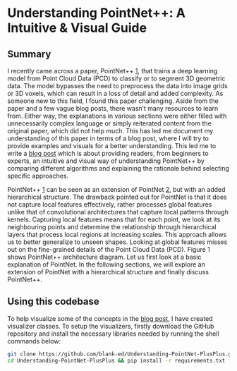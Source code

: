 ﻿# Understanding PointNet++: A Intuitive & Visual Guide

## Summary
I recently came across a paper, PointNet++ [1](https://arxiv.org/abs/1706.02413), that trains a deep learning model from Point Cloud Data (PCD) to classify or to segment 3D geometric data. The model bypasses the need to preprocess the data into image grids or 3D voxels, which can result in a loss of detail and added complexity. As someone new to this field, I found this paper challenging. Aside from the paper and a few vague blog posts, there wasn’t many resources to learn from. Either way, the explanations in various sections were either filled with unnecessarily complex language or simply reiterated content from the original paper, which did not help much. This has led me document my understanding of this paper in terms of a blog post, where I will try to provide examples and visuals for a better understanding. This led me to write a [blog post](https://blank-ed.github.io/ilyas_dawoodjee/#/blogpage/understanding_pointnet++:_aintuitive) which is about providing readers, from beginners to experts, an intuitive and visual way of understanding PointNet++ by comparing different algorithms and explaining the rationale behind selecting specific approaches.

PointNet++ [1](https://arxiv.org/abs/1706.02413) can be seen as an extension of PointNet [2](https://arxiv.org/abs/1612.00593), but with an added hierarchical structure. The drawback pointed out for PointNet is that it does not capture local features effectively, rather processes global features unlike that of convolutional architectures that capture local patterns through kernels. Capturing local features means that for each point, we look at its neighbouring points and determine the relationship through hierarchical layers that process local regions at increasing scales. This approach allows us to better generalize to unseen shapes. Looking at global features misses out on the fine-grained details of the Point Cloud Data (PCD). Figure 1 shows PointNet++ architecture diagram. Let us first look at a basic explanation of PointNet. In the following sections, we will explore an extension of PointNet with a hierarchical structure and finally discuss PointNet++.

## Using this codebase
To help visualize some of the concepts in the [blog post](https://blank-ed.github.io/ilyas_dawoodjee/#/blogpage/understanding_pointnet++:_aintuitive), I have created visualizer classes. To setup the visualizers, firstly download the GitHub repository and install the necessary libraries needed by running the shell commands below:

```sh
git clone https://github.com/blank-ed/Understanding-PointNet-PlusPlus.git
cd Understanding-PointNet-PlusPlus && pip install -r requirements.txt


